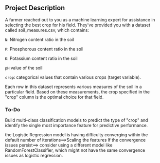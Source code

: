 ## Project Description 
A farmer reached out to you as a machine learning expert for assistance in selecting the best crop for his field. They've provided you with a dataset called soil_measures.csv, which contains:

`N`: Nitrogen content ratio in the soil

`P`: Phosphorous content ratio in the soil

`K`: Potassium content ratio in the soil

`pH` value of the soil

`crop`: categorical values that contain various crops (target variable).

Each row in this dataset represents various measures of the soil in a particular field. Based on these measurements, the crop specified in the "crop" column is the optimal choice for that field.

### To-Do
Build multi-class classification models to predict the type of "crop" and identify the single most importance feature for predictive performance.

the Logistic Regression model is having difficulty converging within the default number of iterations==>Scaling the features
If the convergence issues persist==> consider using a different model like RandomForestClassifier, which might not have the same convergence issues as logistic regression.
